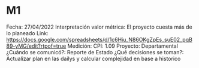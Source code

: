 # M1

Fecha: 27/04/2022
Interpretación valor métrica: El proyecto cuesta más de lo planeado
Link: https://docs.google.com/spreadsheets/d/1c6Hiu_N86OKgZpEs_suE02_pqB89-yMG/edit?rtpof=true
Medición: CPI: 1.09
Proyecto: Departamental
¿Cuándo se comunicó?: Reporte de Estado
¿Qué decisiones se toman?: Actualizar plan en las dailys y calcular complejidad en base a historico